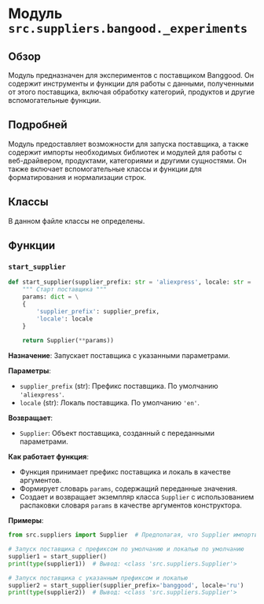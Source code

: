# Модуль `src.suppliers.bangood._experiments`

## Обзор

Модуль предназначен для экспериментов с поставщиком Banggood. Он содержит инструменты и функции для работы с данными, полученными от этого поставщика, включая обработку категорий, продуктов и другие вспомогательные функции.

## Подробней

Модуль предоставляет возможности для запуска поставщика, а также содержит импорты необходимых библиотек и модулей для работы с веб-драйвером, продуктами, категориями и другими сущностями. Он также включает вспомогательные классы и функции для форматирования и нормализации строк.

## Классы

В данном файле классы не определены.

## Функции

### `start_supplier`

```python
def start_supplier(supplier_prefix: str = 'aliexpress', locale: str = 'en' ):
    """ Старт поставщика """
    params: dict = \
    {
        'supplier_prefix': supplier_prefix,
        'locale': locale
    }
    
    return Supplier(**params))
```

**Назначение**: Запускает поставщика с указанными параметрами.

**Параметры**:
- `supplier_prefix` (str): Префикс поставщика. По умолчанию `'aliexpress'`.
- `locale` (str): Локаль поставщика. По умолчанию `'en'`.

**Возвращает**:
- `Supplier`: Объект поставщика, созданный с переданными параметрами.

**Как работает функция**:
- Функция принимает префикс поставщика и локаль в качестве аргументов.
- Формирует словарь `params`, содержащий переданные значения.
- Создает и возвращает экземпляр класса `Supplier` с использованием распаковки словаря `params` в качестве аргументов конструктора.

**Примеры**:

```python
from src.suppliers import Supplier  # Предполагая, что Supplier импортируется именно так

# Запуск поставщика с префиксом по умолчанию и локалью по умолчанию
supplier1 = start_supplier()
print(type(supplier1))  # Вывод: <class 'src.suppliers.Supplier'>

# Запуск поставщика с указанным префиксом и локалью
supplier2 = start_supplier(supplier_prefix='banggood', locale='ru')
print(type(supplier2))  # Вывод: <class 'src.suppliers.Supplier'>